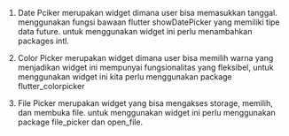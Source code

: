 1. Date Pciker merupakan widget dimana user bisa memasukkan tanggal. menggunakan fungsi bawaan flutter showDatePicker yang memiliki tipe data future. untuk menggunakan widget ini perlu menambahkan packages intl.

2. Color Picker merupakan widget dimana user bisa memilih warna yang menjadikan widget ini mempunyai fungsionalitas yang fleksibel, untuk menggunakan widget ini kita perlu menggunakan package flutter_colorpicker

3. File Picker merupakan widget yang bisa mengakses storage, memilih, dan membuka file. untuk menggunakan widget ini perlu menggunakan package file_picker dan open_file. 